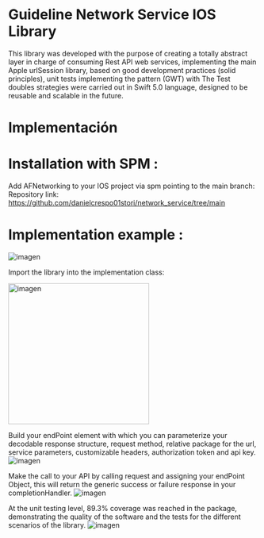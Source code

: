 # Guideline Network Service IOS Library

This library was developed with the purpose of creating a totally abstract layer in charge of consuming Rest API web services, implementing the main Apple urlSession library, based on good development practices (solid principles), unit tests implementing the pattern (GWT) with The Test doubles strategies were carried out in Swift 5.0 language, designed to be reusable and scalable in the future.

# Implementación

# Installation with SPM :
Add AFNetworking to your IOS project via spm pointing to the main branch:
Repository link: https://github.com/danielcrespo01stori/network_service/tree/main

# Implementation example :
![imagen](https://github.com/danielcrespo01stori/network_service/assets/119959720/08a4bedd-4834-435a-9d7d-7ace4daa59bb)

Import the library into the implementation class:

<img width="284" alt="imagen" src="https://github.com/danielcrespo01stori/network_service/assets/119959720/ec1004c7-7623-4334-ae79-fb8f53bd9b91">

Build your endPoint element with which you can parameterize your decodable response structure, request method, relative package for the url, service parameters, customizable headers, authorization token and api key.
![imagen](https://github.com/danielcrespo01stori/network_service/assets/119959720/026fe7f1-5ea2-46f7-b301-e25f079a55cf)

Make the call to your API by calling request and assigning your endPoint Object, this will return the generic success or failure response in your completionHandler.
![imagen](https://github.com/danielcrespo01stori/network_service/assets/119959720/c28d633d-10c6-47f5-adb7-cfda7b6b8507)

At the unit testing level, 89.3% coverage was reached in the package, demonstrating the quality of the software and the tests for the different scenarios of the library.
![imagen](https://github.com/danielcrespo01stori/network_service/assets/119959720/239ef41b-0154-40bf-b41a-32f6394336cc)

